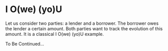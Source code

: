 # I O(we) (yo)U

Let us consider two parties: a lender and a borrower. The borrower owes the lender a certain amount. Both parties want to track the evolution of this amount. It is a classical I O(we) (yo)U example.

To Be Continued...